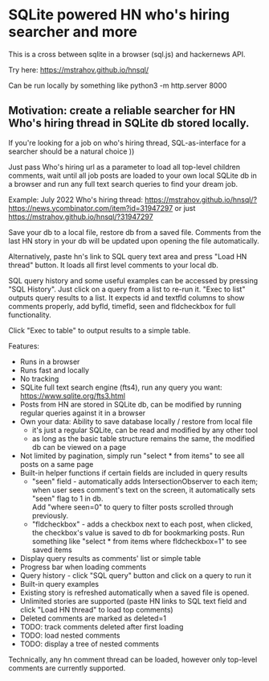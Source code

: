 # SQLite powered HN who's hiring searcher and more

This is a cross between sqlite in a browser (sql.js) and hackernews API. 

Try here: https://mstrahov.github.io/hnsql/

Can be run locally by something like python3 -m http.server 8000


## Motivation: create a reliable searcher for HN Who's hiring thread in SQLite db stored locally. 

If you're looking for a job on who's hiring thread, SQL-as-interface for a searcher should be a natural choice  )) 

Just pass Who's hiring url as a parameter to load all top-level children comments, wait until all job posts are loaded to your own local SQLite db in a browser and run any full text search queries to find your dream job. 

Example: July 2022 Who's hiring thread: https://mstrahov.github.io/hnsql/?https://news.ycombinator.com/item?id=31947297 or just https://mstrahov.github.io/hnsql/?31947297

Save your db to a local file, restore db from a saved file. Comments from the last HN story in your db will be updated upon opening the file automatically. 

Alternatively, paste hn's link to SQL query text area and press "Load HN thread" button. It loads all first level comments to your local db. 

SQL query history and some useful examples can be accessed by pressing "SQL History". Just click on a query from a list to re-run it. "Exec to list" outputs query results to a list. It expects id and textfld columns to show comments properly, add byfld, timefld, seen and fldcheckbox for full functionality.

Click "Exec to table" to output results to a simple table. 

Features:


- Runs in a browser
- Runs fast and locally 
- No tracking
- SQLite full text search engine (fts4), run any query you want: https://www.sqlite.org/fts3.html
- Posts from HN are stored in SQLite db, can be modified by running regular queries against it in a browser
- Own your data: Ability to save database locally / restore from local file
  - it's just a regular SQLite, can be read and modified by any other tool
  - as long as the basic table structure remains the same, the modified db can be viewed on a page
- Not limited by pagination, simply run "select * from items" to see all posts on a same page
- Built-in helper functions if certain fields are included in query results
  - "seen" field - automatically adds IntersectionObserver to each item; when user sees comment's text on the screen, it automatically sets "seen" flag to 1 in db.  
    Add "where seen=0" to query to filter posts scrolled through previously.
  - "fldcheckbox" - adds a checkbox next to each post, when clicked, the checkbox's value is saved to db for bookmarking posts.
    Run something like "select * from items where fldcheckbox=1" to see saved items
- Display query results as comments' list or simple table
- Progress bar when loading comments
- Query history - click "SQL query" button and click on a query to run it
- Built-in query examples
- Existing story is refreshed automatically when a saved file is opened. 
- Unlimited stories are supported (paste HN links to SQL text field and click "Load HN thread" to load top comments)
- Deleted comments are marked as deleted=1
- TODO: track comments deleted after first loading
- TODO: load nested comments
- TODO: display a tree of nested comments


Technically, any hn comment thread can be loaded, however only top-level comments are currently supported.



                      
